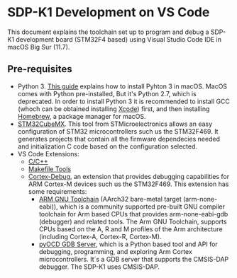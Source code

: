 # SDP-K1 Development on VS Code

This document explains the toolchain set up to program and debug a SDP-K1 development board (STM32F4 based) using Visual Studio Code IDE in macOS Big Sur (11.7).

## Pre-requisites

- Python 3. [This guide](https://docs.python-guide.org/starting/install3/osx/) explains how to install Pyhton 3 in macOS. MacOS comes with Python pre-installed, But it's Python 2.7, which is deprecated. In order to install Python 3 it is recommended to install GCC (whoch can be obtained installing [Xcode](https://developer.apple.com/xcode/)) first, and then installing [Homebrew](https://brew.sh/), a package manager for macOS.
- [STM32CubeMX](https://www.st.com/en/development-tools/stm32cubemx.html). This tool from STMicroelectronics allows an easy configuration of STM32 microcontrollers such us the STM32F469. It generates projects that contain all the firmware dependecies needed and initialization C code based on the configuration selected.
- VS Code Extensions:
  - [C/C++](https://code.visualstudio.com/docs/languages/cpp)
  - [Makefile Tools](https://marketplace.visualstudio.com/items?itemName=ms-vscode.makefile-tools)
  - [Cortex-Debug](https://github.com/Marus/cortex-debug/wiki), an extension that provides debugging capabilities for ARM Cortex-M devices such us the STM32F469. This extension has some requirements:
    - [ARM GNU Toolchain](https://developer.arm.com/Tools%20and%20Software/GNU%20Toolchain) (AArch32 bare-metal target (arm-none-eabi)), which is a community supported pre-built GNU compiler toolchain for Arm based CPUs that provides arm-none-eabi-gdb (debugger) and related tools. The Arm GNU Toolchain, supports CPUs based on the A, R and M profiles of the Arm architecture (including Cortex-A, Cortex-R, Cortex-M).
    - [pyOCD GDB Server](https://pyocd.io/), which is a Python based tool and API for debugging, programming, and exploring Arm Cortex microcontrollers. It´s a GDB server that supports the CMSIS-DAP debugger. The SDP-K1 uses CMSIS-DAP.
